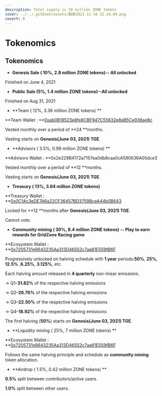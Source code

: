 ```yaml
---
description: Total supply is 28 million ZONE tokens
cover: ../../.gitbook/assets/截屏2021-11-10 22.34.04.png
coverY: 0
---
```


# Tokenomics

## Tokenomics

* **Genesis Sale ( 10%, 2.8 million ZONE tokens)-- All unlocked**

Finished on June 4, 2021

* **Public Sale (5%, 1.4 million ZONE tokens)--All unlocked**

Finished on Aug 31, 2021

* **Team ( 12%, 3.36 million ZONE tokens) **

**Team Wallet : **[0xab0B18523e8fe8CBF947C55632e8aB5Ce936ae8c](https://etherscan.io/token/0xc1d9b5a0776d7c8b98b8a838e5a0dd1bc5fdd53c?a=0xab0b18523e8fe8cbf947c55632e8ab5ce936ae8c)

Vested monthly over a period of **24 **months.&#x20;

Vesting starts on **Genesis(June 03, 2021) TGE**.&#x20;

* **Advisors ( 3.5%, 0.98 million ZONE tokens) **

**Advisors Wallet : **0x2e229B4172a7157ea0db8caa0cA580636A05dce3

Vested monthly over a period of **12 **months.&#x20;

Vesting starts on **Genesis(June 03, 2021) TGE**.&#x20;

* **Treasury ( 13%, 3.64 million ZONE tokens)**

**Treasury Wallet : **[0x0C1Ac3eDE7A6a22CF36457BD3759BceA44b0B643](https://etherscan.io/token/0xc1d9b5a0776d7c8b98b8a838e5a0dd1bc5fdd53c?a=0x0c1ac3ede7a6a22cf36457bd3759bcea44b0b643)

&#x20;Locked for **12 **months after **Genesis(June 03, 2021)  TGE**.&#x20;

Cannot vote.&#x20;

* **Community mining ( 30%, 8.4 million ZONE tokens) -- Play to earn rewards for GridZone Racing game**

**Ecosystem Wallet : **[0x7205731e9643235Aa313D46552c7aa81E559fB6F](https://etherscan.io/token/0xc1d9b5a0776d7c8b98b8a838e5a0dd1bc5fdd53c?a=0x7205731e9643235aa313d46552c7aa81e559fb6f)

Progressively unlocked on halving schedule with **1 year** periods:**50%**, **25%**, **12.5%** ,**6.25%**, **3.125%**, etc.&#x20;

Each halving amount released in **4 quarterly** non-linear emissions.&#x20;

→ Q1–**31.82%** of the respective halving emissions&#x20;

→ Q2–**26.76%** of the respective halving emissions&#x20;

→ Q3–**22.50%** of the respective halving emissions&#x20;

→ Q4–**18.92%** of the respective halving emissions&#x20;

The first halving (**50%**) starts on **Genesis(June 03, 2021)  TGE**.&#x20;

* **Liquidity mining ( 25%, 7 million ZONE tokens) **

**Ecosystem Wallet : **[0x7205731e9643235Aa313D46552c7aa81E559fB6F](https://etherscan.io/token/0xc1d9b5a0776d7c8b98b8a838e5a0dd1bc5fdd53c?a=0x7205731e9643235aa313d46552c7aa81e559fb6f)

Follows the same halving principle and schedule as **community mining** token allocation.&#x20;

* **Airdrop ( 1.5%, 0.42 million ZONE tokens) **

**0.5%** split between contributors/active users.&#x20;

**1.0%** split between other users.


